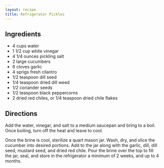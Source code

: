 ```yaml
---
layout: recipe
title: Refrigerator Pickles
---
```


## Ingredients

* 4 cups water
* 1 1/2 cup white vinegar
* 4 1/4 ounces pickling salt
* 2 large cucumbers
* 6 cloves garlic
* 4 sprigs fresh cilantro
* 1/2 teaspoon dill seed 
* 1/4 teaspoon dried dill weed
* 1/2 coriander seeds
* 1/2 teaspoon black peppercorns
* 2 dried red chiles, or 1/4 teaspoon dried chile flakes

## Directions

Add the water, vinegar, and salt to a medium saucepan and bring to a boil. Once boiling, turn off the heat and leave to cool.

Once the brine is cool, sterilize a quart mason jar. Wash, dry, and slice the cucumber into desired portions. Add to the jar along with the garlic, dill, dill seed, mustard seed, and dried red chile. Pour the brine over the top to fill the jar, seal, and store in the refrigerator a minimum of 2 weeks, and up to 4 months.
